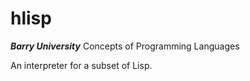 hlisp
=====

***Barry University***
Concepts of Programming Languages

An interpreter for a subset of Lisp.
